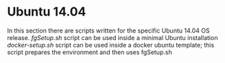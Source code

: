 # Ubuntu 14.04
In this section there are scripts written for the specific Ubuntu 14.04 OS release.
*fgSetup.sh* script can be used inside a minimal Ubuntu installation
*docker-setup.sh* script can be used inside a docker ubuntu template; this script prepares the environment and then uses fgSetup.sh

